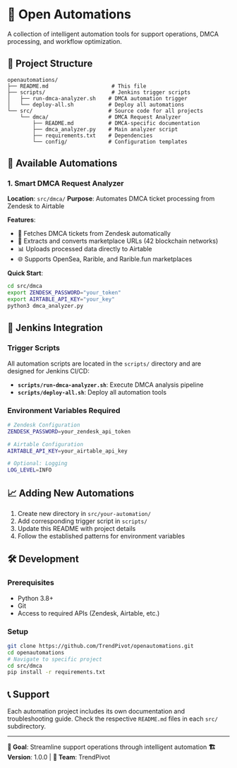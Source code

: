 # 🤖 Open Automations

A collection of intelligent automation tools for support operations, DMCA processing, and workflow optimization.

## 📁 Project Structure

```
openautomations/
├── README.md                    # This file
├── scripts/                     # Jenkins trigger scripts
│   ├── run-dmca-analyzer.sh    # DMCA automation trigger
│   └── deploy-all.sh           # Deploy all automations
└── src/                        # Source code for all projects
    └── dmca/                   # DMCA Request Analyzer
        ├── README.md           # DMCA-specific documentation
        ├── dmca_analyzer.py    # Main analyzer script
        ├── requirements.txt    # Dependencies
        └── config/             # Configuration templates
```

## 🚀 Available Automations

### 1. Smart DMCA Request Analyzer
**Location**: `src/dmca/`
**Purpose**: Automates DMCA ticket processing from Zendesk to Airtable

**Features**:
- 🎯 Fetches DMCA tickets from Zendesk automatically
- 🔗 Extracts and converts marketplace URLs (42 blockchain networks)
- 📊 Uploads processed data directly to Airtable
- 🌐 Supports OpenSea, Rarible, and Rarible.fun marketplaces

**Quick Start**:
```bash
cd src/dmca
export ZENDESK_PASSWORD="your_token"
export AIRTABLE_API_KEY="your_key"
python3 dmca_analyzer.py
```

## 🔧 Jenkins Integration

### Trigger Scripts
All automation scripts are located in the `scripts/` directory and are designed for Jenkins CI/CD:

- **`scripts/run-dmca-analyzer.sh`**: Execute DMCA analysis pipeline
- **`scripts/deploy-all.sh`**: Deploy all automation tools

### Environment Variables Required
```bash
# Zendesk Configuration
ZENDESK_PASSWORD=your_zendesk_api_token

# Airtable Configuration  
AIRTABLE_API_KEY=your_airtable_api_key

# Optional: Logging
LOG_LEVEL=INFO
```

## 📈 Adding New Automations

1. Create new directory in `src/your-automation/`
2. Add corresponding trigger script in `scripts/`
3. Update this README with project details
4. Follow the established patterns for environment variables

## 🛠️ Development

### Prerequisites
- Python 3.8+
- Git
- Access to required APIs (Zendesk, Airtable, etc.)

### Setup
```bash
git clone https://github.com/TrendPivot/openautomations.git
cd openautomations
# Navigate to specific project
cd src/dmca
pip install -r requirements.txt
```

## 📞 Support

Each automation project includes its own documentation and troubleshooting guide. Check the respective `README.md` files in each `src/` subdirectory.

---

**🎯 Goal**: Streamline support operations through intelligent automation
**🏗️ Version**: 1.0.0 | **👥 Team**: TrendPivot
